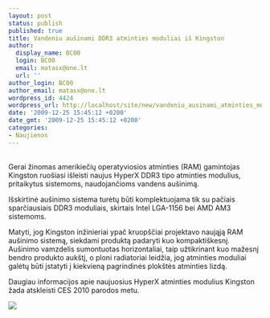 ```yaml
---
layout: post
status: publish
published: true
title: Vandeniu aušinami DDR3 atminties moduliai iš Kingston
author:
  display_name: BC00
  login: BC00
  email: matasx@one.lt
  url: ''
author_login: BC00
author_email: matasx@one.lt
wordpress_id: 4424
wordpress_url: http://localhost/site/new/vandeniu_ausinami_atminties_moduliai_is_kingston/
date: '2009-12-25 15:45:12 +0200'
date_gmt: '2009-12-25 15:45:12 +0200'
categories:
- Naujienos
---
```

<p>
<br />Gerai žinomas amerikiečių operatyviosios atminties (RAM) gamintojas Kingston ruošiasi išleisti naujus HyperX DDR3 tipo atminties modulius, pritaikytus sistemoms, naudojančioms vandens aušinimą.</p>
<p>Išskirtinė aušinimo sistema turėtų būti komplektuojama tik su pačiais sparčiausiais DDR3 moduliais, skirtais Intel LGA-1156 bei AMD AM3 sistemoms.</p>
<p>Matyti, jog Kingston inžinieriai ypač kruopščiai projektavo naująją RAM aušinimo sistemą, siekdami produktą padaryti kuo kompaktiškesnį. Aušinimo vamzdelis sumontuotas horizontaliai, taip užtikrinant kuo mažesnį bendro produkto aukštį, o ploni radiatoriai leidžia, jog atminties moduliai galėtų būti įstatyti į kiekvieną pagrindinės plokštės atminties lizdą.</p>
<p>Daugiau informacijos apie naujuosius HyperX atminties modulius Kingston žada atskleisti CES 2010 parodos metu.</p>
<p><img src="http://www.fudzilla.com/images/stories/2009/December/General%20News/kingston_hyperxddr3wc_1.jpg" /></p>
